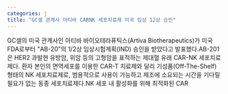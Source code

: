 ```yaml
---
categories: j
title: "GC셀 관계사 아티바 CARNK 세포치료제 미국 임상 12상 승인"
---
```

GC셀의 미국 관계사인 아티바 바이오테라퓨틱스(Artiva Biotherapeutics)가 미국 FDA로부터 "AB-20"의 1/2상 임상시험계획(IND) 승인을 받았다고 발표했다.AB-201은 HER2 과발현 유방암, 위암 등의 고형암을 표적하는 제대혈 유래 CAR-NK 세포치료제다. 환자 본인의 면역세포를 이용한 CAR-T 치료제와 달리 기성품(Off-The-Shelf) 형태의 NK 세포치료제로, 범용적으로 사용이 가능하고 제조에 소요되는 시간을 기다릴 필요가 없는 동종 세포치료제다.NK 세포 내 활성화를 위해 최적화된 CAR